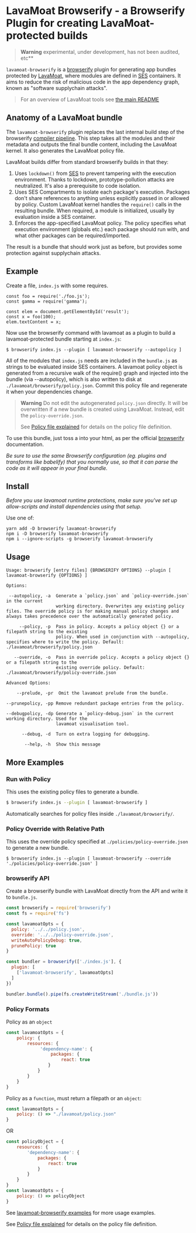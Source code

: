# LavaMoat Browserify - a Browserify Plugin for creating LavaMoat-protected builds

> **Warning** experimental, under development, has not been audited, etc**

`lavamoat-browserify` is a [browserify][BrowserifyGithub]
plugin for generating app bundles protected by
[LavaMoat](https://github.com/LavaMoat/overview), where modules
are defined in [SES][SesGithub] containers. It aims to reduce
the risk of malicious code in the app dependency graph, known
as "software supplychain attacks".

> For an overview of LavaMoat tools see [the main README](https://github.com/LavaMoat/LavaMoat/tree/main/README.md)


[BrowserifyGithub]: https://github.com/browserify/browserify
[SesGithub]: https://github.com/agoric/SES

## Anatomy of a LavaMoat bundle

The `lavamoat-browserify` plugin replaces the last internal build step of the browserify [compiler pipeline](https://github.com/browserify/browserify-handbook#compiler-pipeline). This step takes all the modules and their metadata and outputs the final bundle content, including the LavaMoat kernel. It also generates the LavaMoat policy file.

LavaMoat builds differ from standard browserify builds in that they:

1. Uses `lockdown()` from [SES][SesGithub] to prevent tampering with the execution environment.
   Thanks to lockdown, prototype-pollution attacks are neutralized. It's also a prerequisite to code isolation. 
2. Uses SES Compartments to isolate each package's execution.
   Packages don't share references to anything unless explicitly passed in or allowed by policy. Custom LavaMoat kernel handles the `require()` calls in the resulting bundle. When required, a module is initialized, usually by evaluation inside a SES container.
3. Enforces the app-specified LavaMoat policy.
   The policy specifies what execution environment (globals etc.) each package should run with, and what other packages can be required/imported.


The result is a bundle that should work just as before, but provides some protection against supplychain attacks.

## Example

Create a file, `index.js` with some requires.

```
const foo = require('./foo.js');
const gamma = require('gamma');

const elem = document.getElementById('result');
const x = foo(100);
elem.textContent = x;
```

Now use the browserify command with lavamoat as a plugin to build a lavamoat-protected bundle starting at `index.js`:

```
$ browserify index.js --plugin [ lavamoat-browserify --autopolicy ]
```

All of the modules that `index.js` needs are included in the `bundle.js` as strings to be evaluated inside SES containers. A lavamoat policy object is generated from a recursive walk of the require() graph and injected into the bundle (via --autopolicy), which is also written to disk at `./lavamoat/browserify/policy.json`. Commit this policy file and regenerate it when your dependencies change.

> **Warning** Do not edit the autogenerated `policy.json` directly. It will be overwritten if a new bundle is created using LavaMoat. Instead, edit the `policy-override.json`.
>  
> See [Policy file explained](https://github.com/LavaMoat/LavaMoat/tree/main/docs/policy.md) for details on the policy file definition.

To use this bundle, just toss a <script src="bundle.js"></script> into your html, as per the official [browserify][BrowserifyGithub] documentation.

*Be sure to use the same Browserify configuration (eg. plugins and transforms like babelify) that you normally use, so that it can parse the code as it will appear in your final bundle.*

## Install

*Before you use lavamoat runtime protections, make sure you've set up allow-scripts and install dependencies using that setup.*

Use one of:
```
yarn add -D browserify lavamoat-browserify
npm i -D browserify lavamoat-browserify
npm i --ignore-scripts -g browserify lavamoat-browserify
```

## Usage

```
Usage: browserify [entry files] {BROWSERIFY OPTIONS} --plugin [ lavamoat-browserify {OPTIONS} ]

Options:

 --autopolicy, -a  Generate a `policy.json` and `policy-override.json` in the current
                   working directory. Overwrites any existing policy files. The override policy is for making manual policy changes and always takes precedence over the automatically generated policy.

     --policy, -p  Pass in policy. Accepts a policy object {} or a filepath string to the existing
                   policy. When used in conjunction with --autopolicy, specifies where to write the policy. Default: ./lavamoat/browserify/policy.json

   --override, -o  Pass in override policy. Accepts a policy object {} or a filepath string to the
                   existing override policy. Default: ./lavamoat/browserify/policy-override.json

Advanced Options:

    --prelude, -pr  Omit the lavamoat prelude from the bundle.

--prunepolicy, -pp Remove redundant package entries from the policy.

--debugpolicy, -dp Generate a `policy-debug.json` in the current working directory. Used for the
                   lavamoat visualisation tool.

      --debug, -d  Turn on extra logging for debugging.

       --help, -h  Show this message
```

## More Examples

### Run with Policy

This uses the existing policy files to generate a bundle.

```bash
$ browserify index.js --plugin [ lavamoat-browserify ]
```

Automatically searches for policy files inside `./lavamoat/browserify/`.

### Policy Override with Relative Path

This uses the override policy specified at `./policies/policy-override.json` to generate a new bundle.

```
$ browserify index.js --plugin [ lavamoat-browserify --override './policies/policy-override.json' ]
```

### browserify API

Create a browserify bundle with LavaMoat directly from the API and write it to `bundle.js`.

```javascript
const browserify = require('browserify')
const fs = require('fs')

const lavamoatOpts = {
  policy: '../../policy.json',
  override: '../../policy-override.json',
  writeAutoPolicyDebug: true,
  prunePolicy: true
}

const bundler = browserify(['./index.js'], {
  plugin: [
    ['lavamoat-browserify', lavamoatOpts]
  ]
})

bundler.bundle().pipe(fs.createWriteStream('./bundle.js'))
```

### Policy Formats

Policy as an `object`

```javascript
const lavamoatOpts = {
    policy: {
        resources: {
             'dependency-name': {
                 packages: {
                     react: true
                }
            }
        }
    }
}
```

Policy as a `function`, must return a filepath or an `object`:

```javascript
const lavamoatOpts = {
    policy: () => "./lavamoat/policy.json"
}
```

OR

```javascript
const policyObject = {
    resources: {
        'dependency-name': {
            packages: {
                react: true
            }
        }
    }
}
const lavamoatOpts = {
    policy: () => policyObject
}
```

See [lavamoat-browserify examples](./examples/) for more usage examples.

See [Policy file explained](https://github.com/LavaMoat/LavaMoat/tree/main/docs/policy.md) for details on the policy file definition.

